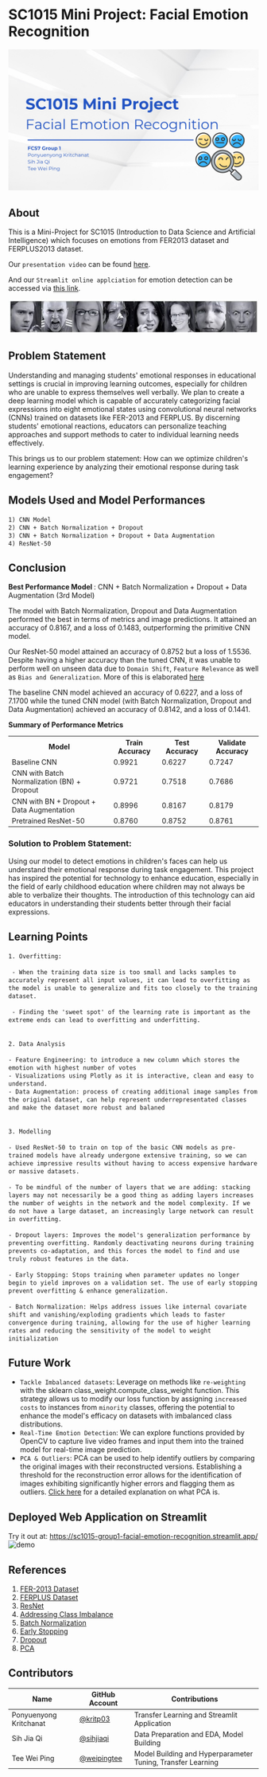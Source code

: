 # SC1015 Mini Project: Facial Emotion Recognition

![alt text](https://github.com/kritp03/SC1015-Mini-Project/blob/main/assets/cover.jpeg)

## About
This is a Mini-Project for SC1015 (Introduction to Data Science and Artificial Intelligence) which focuses on emotions from FER2013 dataset and FERPLUS2013 dataset.

Our `presentation video` can be found [here](https://youtu.be/F7IvyGcK9oA).

And our `Streamlit online applciation` for emotion detection can be accessed via [this link](https://sc1015-group1-facial-emotion-recognition.streamlit.app/).

![alt text](https://github.com/kritp03/SC1015-Mini-Project/blob/main/assets/emotion_image.png)

## Problem Statement 

Understanding and managing students' emotional responses in educational settings is crucial in improving learning outcomes, especially for children who are unable to express themselves well verbally. We plan to create a deep learning model which is capable of accurately categorizing facial expressions into eight emotional states using convolutional neural networks (CNNs) trained on datasets like FER-2013 and FERPLUS. By discerning students' emotional reactions, educators can personalize teaching approaches and support methods to cater to individual learning needs effectively. 

This brings us to our problem statement: How can we optimize children's learning experience by analyzing their emotional response during task engagement?

## Models Used and Model Performances
    1) CNN Model
    2) CNN + Batch Normalization + Dropout
    3) CNN + Batch Normalization + Dropout + Data Augmentation
    4) ResNet-50
   
## Conclusion
<b>Best Performance Model </b>: CNN + Batch Normalization + Dropout + Data Augmentation (3rd Model)

The model with Batch Normalization, Dropout and Data Augmentation performed the best in terms of metrics and image predictions. It attained an accuracy of 0.8167, and a loss of 0.1483, outperforming the primitive CNN model. 

Our ResNet-50 model attained an accuracy of 0.8752 but a loss of 1.5536. Despite having a higher accuracy than the tuned CNN, it was unable to perform well on unseen data due to `Domain Shift`, `Feature Relevance` as well as `Bias and Generalization`. More of this is elaborated [here](https://github.com/kritp03/SC1015-Mini-Project/blob/main/SC1015_Mini_Project.ipynb)

The baseline CNN model achieved an accuracy of 0.6227, and a loss of 7.1700 while the tuned CNN model (with Batch Normalization, Dropout and Data Augmentation) achieved an accuracy of 0.8142, and a loss of 0.1441.

<b>Summary of Performance Metrics</b>

<table>
  <tr>
    <th>Model</th>
    <th>Train Accuracy</th>
    <th>Test Accuracy</th>
    <th>Validate Accuracy</th>
  </tr>
  <tr>
    <td>Baseline CNN</td>
    <td>0.9921</td>
    <td>0.6227</td>
    <td>0.7247</td>
  </tr>
  <tr>
    <td>CNN with Batch Normalization (BN) + Dropout</td>
    <td>0.9721</td>
    <td>0.7518 </td>
    <td>0.7686</td>
  </tr>
  <tr>
    <td>CNN with BN + Dropout + Data Augmentation</td>
    <td>0.8996</td>
    <td>0.8167</td>
    <td>0.8179</td>
  </tr>
  <tr>
    <td>Pretrained ResNet-50 </td>
    <td>0.8760</td>
    <td>0.8752</td>
    <td>0.8761</td>
  </tr>
</table>


<h3><b>Solution to Problem Statement: </b></h3>

Using our model to detect emotions in children's faces can help us understand their emotional response during task engagement. This project has inspired the potential for technology to enhance education, especially in the field of early childhood education where children may not always be able to verbalize their thoughts. The introduction of this technology can aid educators in understanding their students better through their facial expressions.

## Learning Points

    1. Overfitting: 
    
     - When the training data size is too small and lacks samples to accurately represent all input values, it can lead to overfitting as the model is unable to generalize and fits too closely to the training dataset.
     
     - Finding the 'sweet spot' of the learning rate is important as the extreme ends can lead to overfitting and underfitting.


    2. Data Analysis

    - Feature Engineering: to introduce a new column which stores the emotion with highest number of votes
    - Visualizations using Plotly as it is interactive, clean and easy to understand.
    - Data Augmentation: process of creating additional image samples from the original dataset, can help represent underrepresentated classes and make the dataset more robust and balaned


    3. Modelling

    - Used ResNet-50 to train on top of the basic CNN models as pre-trained models have already undergone extensive training, so we can achieve impressive results without having to access expensive hardware or massive datasets. 

    - To be mindful of the number of layers that we are adding: stacking layers may not necessarily be a good thing as adding layers increases the number of weights in the network and the model complexity. If we do not have a large dataset, an increasingly large network can result in overfitting.

    - Dropout layers: Improves the model's generalization performance by preventing overfitting. Randomly deactivating neurons during training prevents co-adaptation, and this forces the model to find and use truly robust features in the data. 

    - Early Stopping: Stops training when parameter updates no longer begin to yield improves on a validation set. The use of early stopping prevent overfitting & enhance generalization. 

    - Batch Normalization: Helps address issues like internal covariate shift and vanishing/exploding gradients which leads to faster convergence during training, allowing for the use of higher learning rates and reducing the sensitivity of the model to weight initialization

## Future Work
- `Tackle Imbalanced datasets`: Leverage on methods like `re-weighting` with the sklearn class_weight.compute_class_weight function. This strategy allows us to modify our loss function by assigning `increased costs` to instances from `minority` classes, offering the potential to enhance the model's efficacy on datasets with imbalanced class distributions.
- `Real-Time Emotion Detection`: We can explore functions provided by OpenCV to capture live video frames and input them into the trained model for real-time image prediction.
- `PCA & Outliers`: PCA can be used to help identify outliers by comparing the original images with their reconstructed versions. Establishing a threshold for the reconstruction error allows for the identification of images exhibiting significantly higher errors and flagging them as outliers. [Click here](https://builtin.com/data-science/step-step-explanation-principal-component-analysis) for a detailed explanation on what PCA is.

## Deployed Web Application on Streamlit
Try it out at: https://sc1015-group1-facial-emotion-recognition.streamlit.app/
![demo](https://github.com/kritp03/SC1015-Mini-Project/blob/main/assets/demo.gif)

## References
1. [FER-2013 Dataset](https://www.kaggle.com/datasets/msambare/fer2013/data)
2. [FERPLUS Dataset](https://www.kaggle.com/datasets/ss1033741293/ferplus)
3. [ResNet](https://towardsdatascience.com/resnets-why-do-they-perform-better-than-classic-convnets-conceptual-analysis-6a9c82e06e53)
4. [Addressing Class Imbalance](https://medium.com/@dudjakmario/addressing-the-problem-of-class-imbalance-part-1-4-9690d9cd41a2)
5. [Batch Normalization](https://www.analyticsvidhya.com/blog/2021/03/introduction-to-batch-normalization/#:~:text=Batch%20normalization%20works%20by%20normalizing,not%20follow%20the%20original%20distribution.)
6. [Early Stopping](https://paperswithcode.com/method/early-stopping#:~:text=Early%20Stopping%20is%20a%20regularization,improves%20on%20a%20validation%20set.)
7. [Dropout](https://machinelearningmastery.com/dropout-for-regularizing-deep-neural-networks/)
8. [PCA](https://builtin.com/data-science/step-step-explanation-principal-component-analysis)

## Contributors
| Name | GitHub Account | Contributions |
| --- | --- | --- |
| Ponyuenyong Kritchanat | [@kritp03](https://github.com/kritp03) | Transfer Learning and Streamlit Application |
| Sih Jia Qi | [@sihjiaqi](https://github.com/sihjiaqi) | Data Preparation and EDA, Model Building |
| Tee Wei Ping | [@weipingtee](https://github.com/weipingtee) | Model Building and Hyperparameter Tuning, Transfer Learning |